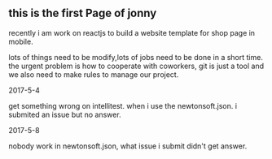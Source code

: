 ## this is the first Page of jonny

recently i am work on reactjs to build a website template for shop page in mobile. 

lots of things need to be modify,lots of jobs need to be done in a short time. the urgent problem is how to cooperate with coworkers, git is just a tool and we also need to make rules to manage our project.

2017-5-4

get something wrong on intellitest. when i use the newtonsoft.json. i submited an issue but no answer.

2017-5-8

nobody work in newtonsoft.json, what issue i submit didn't get answer.
 

